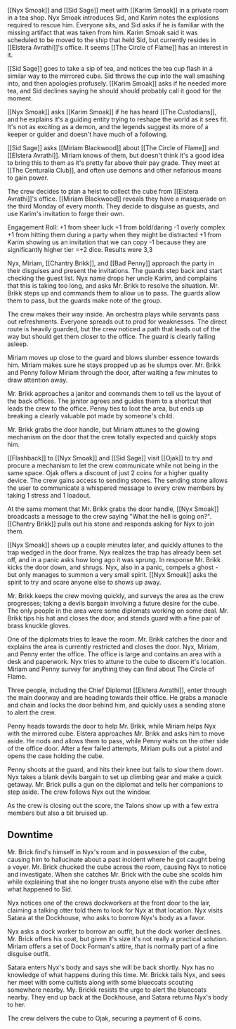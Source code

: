 [[Nyx Smoak]] and [[Sid Sage]] meet with [[Karim Smoak]] in a private room in a tea shop. Nyx Smoak introduces Sid, and Karim notes the explosions required to rescue him. Everyone sits, and Sid asks if he is familiar with the missing artifact that was taken from him. Karim Smoak said it was scheduled to be moved to the ship that held Sid, but currently resides in [[Elstera Avrathi]]'s office. It seems [[The Circle of Flame]] has an interest in it.

[[Sid Sage]] goes to take a sip of tea, and notices the tea cup flash in a similar way to the mirrored cube. Sid throws the cup into the wall smashing into, and then apologies profusely. [[Karim Smoak]] asks if he needed more tea, and Sid declines saying he should should probably call it good for the moment.

[[Nyx Smoak]] asks [[Karim Smoak]] if he has heard [[The Custodians]], and he explains it's a guiding entity trying to reshape the world as it sees fit. It's not as exciting as a demon, and the legends suggest its more of a keeper or guider and doesn't have much of a following.

[[Sid Sage]] asks [[Miriam Blackwood]] about [[The Circle of Flame]] and [[Elstera Avrathi]]. Miriam knows of them, but doesn't think it's a good idea to bring this to them as it's pretty far above their pay grade. They meet at [[The Centuralia Club]], and often use demons and other nefarious means to gain power.

The crew decides to plan a heist to collect the cube from [[Elstera Avrathi]]'s office. [[Miriam Blackwood]] reveals they have a masquerade on the third Monday of every month. They decide to disguise as guests, and use Karim's invitation to forge their own.

Engagement Roll:
+1 from sheer luck
+1 from bold/daring
-1 overly complex
+1 from hitting them during a party when they might be distracted
+1 from Karim showing us an invitation that we can copy
-1 because they are significantly higher tier
=+2 dice. Results were 3,3


Nyx, Miriam, [[Chantry Brikk]], and [[Bad Penny]] approach the party in their disguises and present the invitations. The guards step back and start checking the guest list. Nyx name drops her uncle Karim, and complains that this is taking too long, and asks Mr. Brikk to resolve the situation. Mr. Brikk steps up and commands them to allow us to pass. The guards allow them to pass, but the guards make note of the group.

The crew makes their way inside. An orchestra plays while servants pass out refreshments. Everyone spreads out to prod for weaknesses. The direct route is heavily guarded, but the crew noticed a path that leads out of the way but should get them closer to the office. The guard is clearly falling asleep.

Miriam moves up close to the guard and blows slumber essence towards him. Miriam makes sure he stays propped up as he slumps over. Mr. Brikk and Penny follow Miriam through the door, after waiting a few minutes to draw attention away.

Mr. Brikk approaches a janitor and commands them to tell us the layout of the back offices. The janitor agrees and guides them to a shortcut that leads the crew to the office. Penny ties to loot the area, but ends up breaking a clearly valuable pot made by someone's child. 

Mr. Brikk grabs the door handle, but Miriam attunes to the glowing mechanism on the door that the crew totally expected and quickly stops him.

[[Flashback]] to [[Nyx Smoak]] and [[Sid Sage]] visit [[Ojak]] to try and procure a mechanism to let the crew communicate while not being in the same space. Ojak offers a discount of just 2 coins for a higher quality device. The crew gains access to sending stones. The sending stone allows the user to communicate a whispered message to every crew members by taking 1 stress and 1 loadout.

At the same moment that Mr. Brikk grabs the door handle, [[Nyx Smoak]] broadcasts a message to the crew saying "What the hell is going on?". [[Chantry Brikk]] pulls out his stone and responds asking for Nyx to join them.

[[Nyx Smoak]] shows up a couple minutes later, and quickly attunes to the trap wedged in the door frame. Nyx realizes the trap has already been set off, and in a panic asks how long ago it was sprung. In response Mr. Brikk kicks the door down, and shrugs. Nyx, also in a panic, compels a ghost - but only manages to summon a very small spirit. [[Nyx Smoak]] asks the spirit to try and scare anyone else to shows up away.

Mr. Brikk keeps the crew moving quickly, and surveys the area as the crew progresses; taking a devils bargain involving a future desire for the cube. The only people in the area were some diplomats working on some deal. Mr. Brikk tips his hat and closes the door, and stands guard with a fine pair of brass knuckle gloves.

One of the diplomats tries to leave the room. Mr. Brikk catches the door and explains the area is currently restricted and closes the door. Nyx, Miriam, and Penny enter the office. The office is large and contains an area with a desk and paperwork. Nyx tries to attune to the cube to discern it's location. Miriam and Penny survey for anything they can find about The Circle of Flame. 

Three people, including the Chief Diplomat [[Elstera Avrathi]], enter through the main doorway and are heading towards their office. He grabs a manacle and chain and locks the door behind him, and quickly uses a sending stone to alert the crew.

Penny heads towards the door to help Mr. Brikk, while Miriam helps Nyx with the mirrored cube. Elstera approaches Mr. Brikk and asks him to move aside. He nods and allows them to pass, while Penny waits on the other side of the office door. After a few failed attempts, Miriam pulls out a pistol and opens the case holding the cube.

Penny shoots at the guard, and hits their knee but fails to slow them down. Nyx takes a blank devils bargain to set up climbing gear and make a quick getaway. Mr. Brick pulls a gun on the diplomat and tells her companions to step aside. The crew follows Nyx out the window.

As the crew is closing out the score, the Talons show up with a few extra members but also a bit bruised up.

## Downtime

Mr. Brick find's himself in Nyx's room and in possession of the cube, causing him to hallucinate about a past incident where he got caught being a voyer. Mr. Brick chucked the cube across the room, causing Nyx to notice and investigate. When she catches Mr. Brick with the cube she scolds him while explaining that she no longer trusts anyone else with the cube after what happened to Sid.

Nyx notices one of the crews dockworkers at the front door to the lair, claiming a talking otter told them to look for Nyx at that location. Nyx visits Satara at the Dockhouse, who asks to borrow Nyx's body as a favor.

Nyx asks a dock worker to borrow an outfit, but the dock worker declines. Mr. Brick offers his coat, but given it's size it's not really a practical solution. Miriam offers a set of Dock Forman's attire, that is normally part of a fine disguise outfit.

Satara enters Nyx's body and says she will be back shortly. Nyx has no knowledge of what happens during this time. Mr. Brickk tails Nyx, and sees her meet with some cultists along with some bluecoats scouting somewhere nearby. My. Brickk resists the urge to alert the bluecoats nearby. They end up back at the Dockhouse, and Satara returns Nyx's body to her.

The crew delivers the cube to Ojak, securing a payment of 6 coins.
